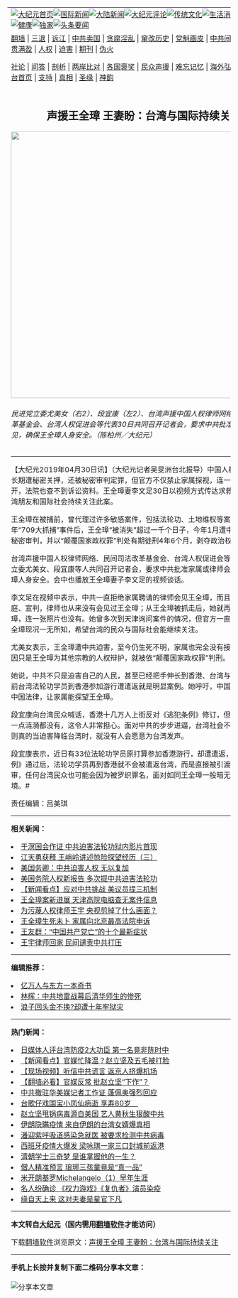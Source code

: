 <a name="1" id="1" target="_blank"></a><span id="1"></span>
<table align=center border="0"><tr><td colspan="2" VALIGN=TOP><a href="https://github.com/afwxrk391/djy/blob/master/gb/nf1351518.md#1"><img src="https://raw.githubusercontent.com/afwxrk391/www/master/t/djy/1.jpg" title="大纪元首页" alt="大纪元首页"></a><a href="https://github.com/afwxrk391/djy/blob/master/gb/n24hr.md#1"><img src="https://raw.githubusercontent.com/afwxrk391/www/master/t/djy/3.jpg" title="国际新闻" alt="国际新闻"></a><a href="https://github.com/afwxrk391/djy/blob/master/gb/nsc413.md#1"><img src="https://raw.githubusercontent.com/afwxrk391/www/master/t/djy/4.jpg" title="大陆新闻" alt="大陆新闻"></a><a href="https://github.com/afwxrk391/djy/blob/master/gb/news392.md#1"><img src="https://raw.githubusercontent.com/afwxrk391/www/master/t/djy/5.jpg" title="大纪元评论" alt="大纪元评论"></a><a href="https://github.com/afwxrk391/djy/blob/master/gb/news2007.md#1"><img src="https://raw.githubusercontent.com/afwxrk391/www/master/t/djy/6.jpg" title="传统文化" alt="传统文化"></a><a href="https://github.com/afwxrk391/djy/blob/master/gb/news2008.md#1"><img src="https://raw.githubusercontent.com/afwxrk391/www/master/t/djy/7.jpg" title="生活消费" alt="生活消费"></a><a href="https://github.com/afwxrk391/djy/blob/master/gb/ncyule.md#1"><img src="https://raw.githubusercontent.com/afwxrk391/www/master/t/djy/8.jpg" title="娱乐休闲" alt="娱乐休闲"></a><a href="https://github.com/afwxrk391/djy/blob/master/gb/nsc1002.md#1"><img src="https://raw.githubusercontent.com/afwxrk391/www/master/t/djy/9.jpg" title="健康" alt="健康"></a><a href="https://github.com/afwxrk391/djy/blob/master/gb/nf6092.md#1"><img src="https://raw.githubusercontent.com/afwxrk391/www/master/t/djy/10a.jpg" title="独家" alt="独家"></a><a href="https://github.com/afwxrk391/djy/blob/master/gb/nf4514.md#1"><img src="https://raw.githubusercontent.com/afwxrk391/www/master/t/djy/12a.jpg" title="头条要闻" alt="头条要闻"></a></td></tr>
<tr><td colspan="2" VALIGN=TOP><a target="_blank" href="https://github.com/afwxrk391/www/blob/master/README.md?zsrh#1">翻墙</a> | <a target="_blank" href="https://github.com/afwxrk391/djy/blob/master/gb/nf5657.md#1">三退</a> | <a target="_blank" href="https://github.com/afwxrk391/djy/blob/master/gb/nf6124.md#1">诉江</a> | <a target="_blank" href="https://github.com/afwxrk391/djy/blob/master/gb/nf1176117.md#1">中共卖国</a> | <a target="_blank" href="https://github.com/afwxrk391/djy/blob/master/gb/nf5773.md#1">贪腐淫乱</a> | <a target="_blank" href="https://github.com/afwxrk391/djy/blob/master/gb/nf1176115.md#1">窜改历史</a> | <a target="_blank" href="https://github.com/afwxrk391/djy/blob/master/gb/nf1176107.md#1">党魁画皮</a> | <a target="_blank" href="https://github.com/afwxrk391/djy/blob/master/gb/nf1320400.md#1">中共间谍</a> | <a target="_blank" href="https://github.com/afwxrk391/djy/blob/master/gb/nf1176114.md#1">破坏传统</a> | <a target="_blank" href="https://github.com/afwxrk391/ntdtv/blob/master/gb/prog447_1.md#1">恶贯满盈</a> | <a target="_blank" href="https://github.com/afwxrk391/djy/blob/master/gb/ncid278.md#1">人权</a> | <a target="_blank" href="https://github.com/afwxrk391/djy/blob/master/gb/nf1176111.md#1">迫害</a> | <a target="_blank" href="https://gitlab.com/szzdlab/mh-qikan/blob/master/README.md#1">期刊</a> | <a target="_blank" href="https://github.com/afwxrk391/djy/blob/master/gb/nf5562.md#1">伪火</a></p><p><a target="_blank" href="https://github.com/afwxrk391/djy/blob/master/gb/9p.md#1">社论</a> | <a target="_blank" href="https://github.com/afwxrk391/djy/blob/master/gb/nf4378.md#1">问答</a> | <a target="_blank" href="https://github.com/afwxrk391/djy/blob/master/gb/nf5792.md#1">剖析</a> | <a target="_blank" href="https://github.com/afwxrk391/djy/blob/master/gb/nf5735.md#1">两岸比对</a> | <a target="_blank" href="https://github.com/afwxrk391/djy/blob/master/gb/nf6119.md#1">各国褒奖</a> | <a target="_blank" href="https://github.com/afwxrk391/djy/blob/master/gb/nf6120.md#1">民众声援</a> | <a target="_blank" href="https://github.com/afwxrk391/djy/blob/master/gb/nf1188594.md#1">难忘记忆</a> | <a target="_blank" href="https://github.com/afwxrk391/djy/blob/master/gb/nf3180.md#1">海外弘传</a> | <a target="_blank" href="https://github.com/afwxrk391/djy/blob/master/gb/nf5410.md#1">万人上访</a> | <a target="_blank" href="https://github.com/afwxrk391/www/blob/master/README.md?zsrh#1">平台首页</a> | <a target="_blank" href="https://github.com/afwxrk391/djy/blob/master/gb/nf4386.md#1">支持</a> | <a target="_blank" href="https://github.com/afwxrk391/djy/blob/master/gb/nf4389.md#1">真相</a> | <a target="_blank" href="https://github.com/afwxrk391/djy/blob/master/gb/nf5790.md#1">圣缘</a> | <a target="_blank" href="https://github.com/afwxrk391/djy/blob/master/gb/nf4786.md#1">神韵</a></td></tr>
<tr><td VALIGN=TOP width="626"><h2 align=center>声援王全璋 王妻盼：台湾与国际持续关注</h2>
<img width="600" src="https://i.epochtimes.com/assets/uploads/2019/04/001da7da75c0e950e977c39d9db56b6e-600x400.jpg" />
<h6>民进党立委尤美女（右2）、段宜康（左2）、台湾声援中国人权律师网络、民间司法改革基金会、台湾人权促进会等代表30日共同召开记者会，要求中共批准家属或律师会见，确保王全璋人身安全。（陈柏州／大纪元）
</h6>
<hr>
<p>【大纪元2019年04月30日讯】（大纪元记者吴旻洲台北报导）中国人权律师<ahref="https://github.com/afwxrk391/djy/blob/master/gb/tag/%E7%8E%8B%E5%85%A8%E7%92%8B.md#1">王全璋</a>长期遭秘密关押，还被秘密审判定罪，但官方不仅禁止家属探视，连一张照片都没公开，法院也查不到诉讼资料。王全璋妻<ahref="https://github.com/afwxrk391/djy/blob/master/gb/tag/%E6%9D%8E%E6%96%87%E8%B6%B3.md#1">李文足</a>30日以视频方式传达求救讯息，希望台湾朋友和国际社会持续关注此案。</p>
<p><ahref="https://github.com/afwxrk391/djy/blob/master/gb/tag/%E7%8E%8B%E5%85%A8%E7%92%8B.md#1">王全璋</a>在被捕前，曾代理过许多敏感案件，包括<ahref="https://github.com/afwxrk391/djy/blob/master/gb/tag/%E6%B3%95%E8%BD%AE%E5%8A%9F.md#1">法轮功</a>、土地维权等案。自2015年“709大抓捕”事件后，王全璋“被消失”超过一千个日子，今年1月遭<ahref="https://github.com/afwxrk391/djy/blob/master/gb/tag/%E4%B8%AD%E5%85%B1.md#1">中共</a>天津市法院秘密审判，并以“颠覆国家政权罪”判处有期徒刑4年6个月，剥夺政治权利5年。</p>
<p>台湾声援中国人权律师网络、民间司法改革基金会、台湾人权促进会等民间团体，与立委尤美女、段宜康等人共同召开记者会，要求<ahref="https://github.com/afwxrk391/djy/blob/master/gb/tag/%E4%B8%AD%E5%85%B1.md#1">中共</a>批准家属或律师会见，确保王全璋人身安全。会中也播放王全璋妻子<ahref="https://github.com/afwxrk391/djy/blob/master/gb/tag/%E6%9D%8E%E6%96%87%E8%B6%B3.md#1">李文足</a>的视频谈话。</p>
<p>李文足在视频中表示，中共一直拒绝家属聘请的律师会见王全璋，而且法院秘密开庭、宣判，律师也从来没有会见过王全璋；从王全璋被抓走后，她就再也没见过王全璋，连一张照片也没有。她曾多次到天津询问案件的情况，但官方一直躲着她，对王全璋现况一无所知，希望台湾的民众与国际社会能继续关注。</p>
<p>尤美女表示，王全璋遭中共迫害，至今仍生死不明，家属也完全没有接到判决书，原因只是王全璋为其他宗教的人权辩护，就被依“颠覆国家政权罪”判刑。</p>
<p>她说，中共不只是迫害自己的人民，甚至已经把手伸长到香港、台湾与世界各国，日前台湾<ahref="https://github.com/afwxrk391/djy/blob/master/gb/tag/%E6%B3%95%E8%BD%AE%E5%8A%9F.md#1">法轮功</a>学员到香港参加游行遭遣返就是明显案例。她呼吁，中国政府至少遵守中国法律，让家属能探望王全璋。</p>
<p>段宜康向台湾民众喊话，香港十几万人上街反对《逃犯条例》修订，但台湾社会好像一点涟漪都没有，这令人非常担心。面对中共的步步进逼，台湾社会不能不发声，否则真的当迫害降临台湾时，就没有人会愿意为台湾发声。</p>
<p>段宜康表示，近日有33位法轮功学员原打算参加香港游行，却遭遣返，一旦《逃犯条例》通过后，法轮功学员再到香港就不会被遣返台湾，而是直接被引渡至中国大陆受审，任何台湾民众也可能会因为被罗织罪名，面对如同王全璋一般暗无天日的司法环境。#</p>
<p>责任编辑：吕美琪</p>

<hr>


<strong>相关新闻：</strong>
<li><a href="https://github.com/afwxrk391/djy/blob/master/gb/19/3/7/n11095089.md#1">于溟国会作证 中共迫害法轮功狱内影片首现</a></li>
<li><a href="https://github.com/afwxrk391/djy/blob/master/gb/19/3/13/n11110397.md#1">江天勇获释 王峭岭讲述惊险探望经历（三）</a></li>
<li><a href="https://github.com/afwxrk391/djy/blob/master/gb/19/3/13/n11110966.md#1">美国务卿：中共迫害人权 无以复加</a></li>
<li><a href="https://github.com/afwxrk391/djy/blob/master/gb/19/3/14/n11111708.md#1">美国务院人权新报告 多次提中共迫害法轮功</a></li>
<li><a href="https://github.com/afwxrk391/djy/blob/master/gb/19/3/14/n11113410.md#1">【新闻看点】应对中共挑战 美议员提三机制</a></li>
<li><a href="https://github.com/afwxrk391/djy/blob/master/gb/19/3/16/n11118135.md#1">王全璋案新进展 天津高院电脑查无案件信息</a></li>
<li><a href="https://github.com/afwxrk391/djy/blob/master/gb/19/3/21/n11130142.md#1">为污蔑人权律师王宇 央视剪掉了什么画面？</a></li>
<li><a href="https://github.com/afwxrk391/djy/blob/master/gb/19/3/22/n11132506.md#1">王全璋生死未卜 家属向北京最高法院申诉</a></li>
<li><a href="https://github.com/afwxrk391/djy/blob/master/gb/19/3/22/n11133089.md#1">王友群：“中国共产党亡”的十个最新症状</a></li>
<li><a href="https://github.com/afwxrk391/djy/blob/master/gb/19/3/28/n11146459.md#1">王宇律师回家 民间谴责中共打压</a></li>
<hr>


<strong>编辑推荐：</strong>
<li><a href="https://github.com/ychojm359/djy/blob/master/gb/17/5/26/n9191512.md?dfh#1" target="_blank">亿万人与东方一本奇书</a></li><li><a href="https://github.com/tsiac2612/djy/blob/master/gb/18/9/13/n10712571.md#1" target="_blank">林辉：中共地雷战幕后清华师生的惨死</a></li><li><a href="https://github.com/tsiac2612/djy/blob/master/gb/19/4/25/n11213689.md#1" target="_blank">浪子回头金不换?却遭十年牢狱灾</a></li>
<hr>

<strong>热门新闻：</strong>
<li><a href="https://github.com/afwxrk391/djy/blob/master/gb/20/3/16/n11943195.md#1">日媒体人评台湾防疫2大功臣 第一名竟非陈时中</a></li>
<li><a href="https://github.com/afwxrk391/djy/blob/master/gb/20/3/16/n11945071.md#1">【新闻看点】官媒忙降温？赵立坚及五毛被打脸</a></li>
<li><a href="https://github.com/afwxrk391/djy/blob/master/gb/20/3/17/n11946346.md#1">【现场视频】听信中共谎言 返京人挤爆机场</a></li>
<li><a href="https://github.com/afwxrk391/djy/blob/master/gb/20/3/17/n11945722.md#1">【翻墙必看】官媒反常 批赵立坚“下作”？</a></li>
<li><a href="https://github.com/afwxrk391/djy/blob/master/gb/20/3/17/n11948259.md#1">中共撤驻华美媒记者工作证 蓬佩奥强烈回应</a></li>
<li><a href="https://github.com/afwxrk391/djy/blob/master/gb/20/3/17/n11946544.md#1">台歌仔戏国宝小凤仙病逝 享寿80岁　</a></li>
<li><a href="https://github.com/afwxrk391/djy/blob/master/gb/20/3/15/n11942589.md#1">赵立坚甩锅病毒源自美国 艺人黄秋生狠酸中共</a></li>
<li><a href="https://github.com/afwxrk391/djy/blob/master/gb/20/3/17/n11947993.md#1">伊朗隐瞒疫情 来自伊朗的台湾女婿爆真相</a></li>
<li><a href="https://github.com/afwxrk391/djy/blob/master/gb/20/3/15/n11942781.md#1">潘迎紫呼吸道感染急就医 被要求检测中共病毒</a></li>
<li><a href="https://github.com/afwxrk391/djy/blob/master/gb/20/3/15/n11942415.md#1">西班牙疫情大爆发 梁咏琪一家三口封城前返港</a></li>
<li><a href="https://github.com/afwxrk391/djy/blob/master/gb/20/3/11/n11933369.md#1">清朝学士三奇梦 是谁掌握他的一生？</a></li>
<li><a href="https://github.com/afwxrk391/djy/blob/master/gb/20/3/11/n11933376.md#1">僧人精准预言 琅琊三孩童竟是“真一品”</a></li>
<li><a href="https://github.com/afwxrk391/djy/blob/master/gb/13/1/31/n3790016.md#1">米开朗基罗Michelangelo（1）早年生涯</a></li>
<li><a href="https://github.com/afwxrk391/djy/blob/master/gb/20/3/17/n11946008.md#1">名人纷确诊 《权力游戏》《复仇者》演员染疫</a></li>
<li><a href="https://github.com/afwxrk391/djy/blob/master/gb/20/3/12/n11936269.md#1">缘自天上来 这对夫妻是星官下凡</a></li>
<hr>

<strong>本文转自<a href="https://www.epochtimes.com">大纪元</a>（国内需用<a href="https://github.com/afwxrk391/www/blob/master/README.md#8">翻墙软件</a>才能访问）</strong><p>下载<a href="https://github.com/afwxrk391/www/blob/master/README.md#8">翻墙软件</a>浏览原文：<a href="https://www.epochtimes.com/gb/19/4/30/n11224624.htm">声援王全璋 王妻盼：台湾与国际持续关注</a></p><hr>

<strong>手机上长按并复制下面二维码分享本文章：</strong><br><br><img src="https://chart.apis.google.com/chart?cht=qr&chs=240x240&choe=UTF-8&chld=M|2&chl=https://github.com/afwxrk391/djy/blob/master/gb/19/4/30/n11224624.md%231" title="分享本文章"></td><td VALIGN=TOP><a href="https://github.com/afwxrk391/djy/blob/master/gb/16/1/21/n4622075.md?dfh#1" target="_blank"><img src="https://raw.githubusercontent.com/afwxrk391/djy/master/gb/300/wei-f1.jpg" title="中共的伪火骗局"  alt="中共的伪火骗局"></a><br><a href="https://github.com/afwxrk391/www/blob/master/README.md?dfh#9" target="_blank"><img src="https://raw.githubusercontent.com/afwxrk391/djy/master/gb/300/yong-h.jpg" title="永恒的见证"  alt="永恒的见证"></a><br><a href="https://github.com/afwxrk391/djy/blob/master/gb/13/9/29/n3974789.md?dfh#1" target="_blank"><img src="https://raw.githubusercontent.com/afwxrk391/djy/master/gb/300/shang-lnz.jpg" title="善良女子被中共投男牢"  alt="善良女子被中共投男牢"></a><br><a href="https://github.com/afwxrk391/djy/blob/master/gb/16/3/16/n4663449.md?dfh#1" target="_blank"><img src="https://raw.githubusercontent.com/afwxrk391/djy/master/gb/300/huo-z3.jpg" title="警卫目击活摘器官"  alt="警卫目击活摘器官"></a><br><a href="https://github.com/afwxrk391/djy/blob/master/gb/16/8/7/n8177641.md?dfh#1" target="_blank"><img src="https://raw.githubusercontent.com/afwxrk391/djy/master/gb/300/huo-z4.jpg" title="证人描述活摘恐怖"  alt="证人描述活摘恐怖"></a><br><a href="https://github.com/afwxrk391/djy/blob/master/gb/10/4/19/n2881569.md?dfh#1" target="_blank"><img src="https://raw.githubusercontent.com/afwxrk391/djy/master/gb/300/huo-z1.jpg" title="揭开活摘器官黑幕"  alt="揭开活摘器官黑幕"></a><br><a href="https://github.com/afwxrk391/djy/blob/master/gb/10/11/7/n3077476.md?dfh#1" target="_blank"><img src="https://raw.githubusercontent.com/afwxrk391/djy/master/gb/300/ma-ks.jpg" title="马克思的成魔之路"  alt="马克思的成魔之路"></a><br><a href="https://github.com/afwxrk391/djy/blob/master/gb/14/6/9/n4173977.md?dfh#1" target="_blank"><img src="https://raw.githubusercontent.com/afwxrk391/djy/master/gb/300/chang-zs.jpg" title="藏字石 蕴天机"  alt="藏字石 蕴天机"></a><br><a href="https://github.com/afwxrk391/djy/blob/master/gb/18/5/10/n10381511.md?dfh#1" target="_blank"><img src="https://raw.githubusercontent.com/afwxrk391/djy/master/gb/300/st1.jpg" title="关注三亿人三退"  alt="关注三亿人三退"></a><br><a href="https://github.com/afwxrk391/djy/blob/master/gb/18/3/21/n10237682.md?dfh#1" target="_blank"><img src="https://raw.githubusercontent.com/afwxrk391/djy/master/gb/300/jie-t.jpg" title="解体中共复兴中华"  alt="解体中共复兴中华"></a><br><a href="https://github.com/afwxrk391/djy/blob/master/gb/9/2/9/n2422991.md?dfh#1" target="_blank"><img src="https://raw.githubusercontent.com/afwxrk391/djy/master/gb/300/gao-zs.jpg" title="中共迫害良心律师"  alt="中共迫害良心律师"></a><br><a href="https://github.com/afwxrk391/djy/blob/master/gb/18/12/9/n10900044.md?dfh#1" target="_blank"><img src="https://raw.githubusercontent.com/afwxrk391/djy/master/gb/300/sj1.jpg" title="三百多万人举报江泽民"  alt="三百多万人举报江泽民"></a><br><a href="https://github.com/afwxrk391/djy/blob/master/gb/18/8/28/n10672014.md?dfh#1" target="_blank"><img src="https://raw.githubusercontent.com/afwxrk391/djy/master/gb/300/sj2.jpg" title="这些官员为何起诉江泽民"  alt="这些官员为何起诉江泽民"></a><br><a href="https://github.com/afwxrk391/djy/blob/master/gb/8/12/18/n2367165.md?dfh#1" target="_blank"><img src="https://raw.githubusercontent.com/afwxrk391/djy/master/gb/300/liangan.jpg" title="海峡两岸的强烈对比"  alt="海峡两岸的强烈对比"></a><br><a href="https://github.com/afwxrk391/djy/blob/master/gb/15/12/10/n4593139.md?dfh#1" target="_blank"><img src="https://raw.githubusercontent.com/afwxrk391/djy/master/gb/300/jia-ndzl.jpg" title="加拿大总理的贺信"  alt="加拿大总理的贺信"></a><br><a href="https://github.com/afwxrk391/djy/blob/master/gb/11/6/17/n3289382.md?dfh#1" target="_blank"><img src="https://raw.githubusercontent.com/afwxrk391/djy/master/gb/300/xiao-wd.jpg" title="探寻真相兼听则明"  alt="探寻真相兼听则明"></a><br><a href="https://github.com/afwxrk391/djy/blob/master/gb/18/10/27/n10812623.md?dfh#1" target="_blank"><img src="https://raw.githubusercontent.com/afwxrk391/djy/master/gb/300/yindu.jpg" title="印度媒体报道东方"  alt="印度媒体报道东方"></a><br><a href="https://github.com/afwxrk391/djy/blob/master/gb/18/6/9/n10469652.md?dfh#1" target="_blank"><img src="https://raw.githubusercontent.com/afwxrk391/djy/master/gb/300/xie-j.jpg" title="不一样的海外校园"  alt="不一样的海外校园"></a><br><a href="https://github.com/afwxrk391/djy/blob/master/gb/7/4/5/n1669415.md?dfh#1" target="_blank"><img src="https://raw.githubusercontent.com/afwxrk391/djy/master/gb/300/li-up.jpg" title="从大师到徒弟的传奇"  alt="从大师到徒弟的传奇"></a><br><a href="https://github.com/afwxrk391/djy/blob/master/gb/17/5/26/n9191512.md?dfh#1" target="_blank"><img src="https://raw.githubusercontent.com/afwxrk391/djy/master/gb/300/zfl2.jpg" title="亿万人与东方一本奇书"  alt="亿万人与东方一本奇书"></a><br><a href="https://github.com/afwxrk391/djy/blob/master/gb/13/11/27/n4020290.md?dfh#1" target="_blank"><img src="https://raw.githubusercontent.com/afwxrk391/djy/master/gb/300/zhen-h.jpg" title="大陆见不到的震撼场面"  alt="大陆见不到的震撼场面"></a><br><a href="https://github.com/afwxrk391/djy/blob/master/gb/15/7/17/n4482910.md?dfh#1" target="_blank"><img src="https://raw.githubusercontent.com/afwxrk391/djy/master/gb/300/dalu-sk.jpg" title="人心向善 大陆当初盛况"  alt="人心向善 大陆当初盛况"></a><br><a href="https://github.com/afwxrk391/djy/blob/master/gb/19/1/5/n10955468.md?dfh#1" target="_blank"><img src="https://raw.githubusercontent.com/afwxrk391/djy/master/gb/300/zfl1.jpg" title="追寻真理 这书讲什么"  alt="追寻真理 这书讲什么"></a><br><a href="https://github.com/afwxrk391/www/blob/master/README.md?dfh#1" target="_blank"><img src="https://raw.githubusercontent.com/afwxrk391/djy/master/gb/300/fq1.jpg" title="下载免费翻墙软件"  alt="下载免费翻墙软件"></a><br></td></tr></table>
